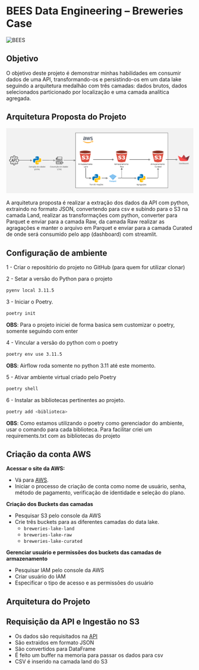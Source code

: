 # BEES Data Engineering – Breweries Case

<img src="https://miro.medium.com/v2/resize:fit:2400/1*6Eg35s47bNX7BcPzM0Fllg.png" alt="BEES" width="600" height="300">

## Objetivo

O objetivo deste projeto é demonstrar minhas habilidades em consumir dados de uma API, transformando-os e persistindo-os
em um data lake seguindo a arquitetura medalhão com três camadas: dados brutos, dados selecionados
particionado por localização e uma camada analítica agregada.

## Arquitetura Proposta do Projeto

![arq](breweries_extraction.png)

A arquitetura proposta é realizar a extração dos dados da API com python, extraindo no formato JSON, convertendo para csv e subindo para o S3 na camada Land, realizar as transformações com python, converter para Parquet e enviar para a camada Raw, da camada Raw realizar as agragações e manter o arquivo em Parquet e enviar para a camada Curated de onde será consumido pelo app (dashboard) com streamlit. 

## Configuração de ambiente

1 - Criar o repositório do projeto no GitHub (para quem for utilizar clonar)

2 - Setar a versão do Python para o projeto

```bash
pyenv local 3.11.5
```

3 - Iniciar o Poetry. 

```bash
poetry init
```
**OBS**: Para o projeto iniciei de forma basica sem customizar o poetry, somente seguindo com enter

4 - Vincular a versão do python com o poetry

```bash
poetry env use 3.11.5
```
**OBS**: Airflow roda somente no python 3.11 até este momento.

5 -  Ativar ambiente virtual criado pelo Poetry
```bash
poetry shell
```

6 - Instalar as bibliotecas pertinentes ao projeto.


```bash
poetry add <biblioteca>
```

**OBS**: Como estamos utilizando o poetry como gerenciador do ambiente, usar o comando para cada biblioteca. Para facilitar criei um requirements.txt com as bibliotecas do projeto

## Criação da conta AWS

**Acessar o site da AWS:**

- Vá para [AWS](https://aws.amazon.com/).
- Iniciar o processo de criação de conta como nome de usuário, senha, método de pagamento, verificação de identidade e seleção do plano.

**Criação dos Buckets das camadas**

- Pesquisar S3 pelo console da AWS
- Crie três buckets para as diferentes camadas do data lake.
    - `breweries-lake-land`
    - `breweries-lake-raw`
    - `breweries-lake-curated`

**Gerenciar usuário e permissões dos buckets das camadas de armazenamento**

- Pesquisar IAM pelo console da AWS
- Criar usuário do IAM
- Especificar o tipo de acesso e as permissões do usuário

## Arquitetura do Projeto



## Requisição da API e Ingestão no S3

- Os dados são requisitados na [API](https://api.openbrewerydb.org/breweries)
- São extraidos em formato JSON
- São convertidos para DataFrame
- É feito um buffer na memoria para passar os dados para csv
- CSV é inserido na camada land do S3